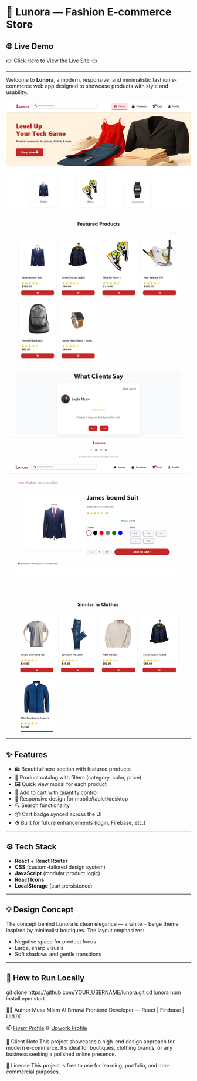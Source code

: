 # 👗 Lunora — Fashion E-commerce Store

## 🌐 **Live Demo**
[ 👉 Click Here to View the Live Site 👈](https://mousacr7.github.io/coffee-shop-ecommerce/)

---

Welcome to **Lunora**, a modern, responsive, and minimalistic fashion e-commerce web app designed to showcase products with style and usability.

![Hero Screenshot](./public/screenshootHero.jpeg)
![Shop Screenshot](./public/screenshoot.jpeg)

---

## ✨ Features

- 🛍️ Beautiful hero section with featured products
- 👠 Product catalog with filters (category, color, price)
- 🖼️ Quick view modal for each product
- 🛒 Add to cart with quantity control
- 💬 Responsive design for mobile/tablet/desktop
- 🔍 Search functionality
- 📦 Cart badge synced across the UI
- ⚙️ Built for future enhancements (login, Firebase, etc.)

---

## ⚙️ Tech Stack

- **React** + **React Router**
- **CSS** (custom-tailored design system)
- **JavaScript** (modular product logic)
- **React Icons**
- **LocalStorage** (cart persistence)

---

## 💡 Design Concept

The concept behind Lunora is clean elegance — a white + beige theme inspired by minimalist boutiques. The layout emphasizes:
- Negative space for product focus
- Large, sharp visuals
- Soft shadows and gentle transitions

---

## 🚀 How to Run Locally

git clone https://github.com/YOUR_USERNAME/lunora.git
cd lunora
npm install
npm start

👨‍🎨 Author
Musa Mlam Al Brnawi
Frontend Developer — React | Firebase | UI/UX

📫 [Fiverr Profile](https://www.fiverr.com/s/yvaRpbb)
🌐 [Upwork Profile](https://www.upwork.com/freelancers/~01fc5fdd695c924d11)


📌 Client Note
This project showcases a high-end design approach for modern e-commerce. It’s ideal for boutiques, clothing brands, or any business seeking a polished online presence.

📄 License
This project is free to use for learning, portfolio, and non-commercial purposes.
